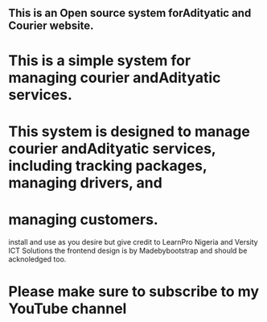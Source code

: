 ## This is an Open source system forAdityatic and Courier website.

# This is a simple system for managing courier andAdityatic services.

# This system is designed to manage courier andAdityatic services, including tracking packages, managing drivers, and

# managing customers.

install and use as you desire but give credit to LearnPro Nigeria and Versity ICT Solutions
the frontend design is by Madebybootstrap and should be acknoledged too.

# Please make sure to subscribe to my YouTube channel
